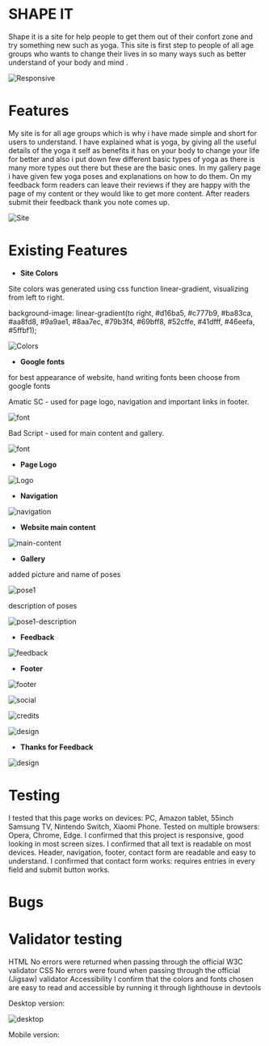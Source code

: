 # SHAPE IT

Shape it  is a site for help people to get them out of their confort zone and try something new such as yoga. This site is first step to people of all age groups who wants to change their lives in so many ways such as better understand of your body and mind .

![Responsive](assets/readme/responsive-site.png)

# Features

My site is for all age groups which is why i have made simple and short for users to understand. I have explained what is yoga, by giving all the useful details of the yoga it self as benefits it has on your body to change your life for better and also i put down few different basic types of yoga as there is many more types out there but these are the basic ones. 
In my gallery page i have given few yoga poses and explanations on how to do them.
On my feedback form readers can leave their reviews if they are happy with the page of my content or they would like to get more content. After readers submit their feedback thank you note comes up.

![Site](assets/readme/site2.png)

# Existing Features

- __Site Colors__

Site colors was generated using css function linear-gradient, visualizing from left to right.

background-image: linear-gradient(to right, #d16ba5, #c777b9, #ba83ca, #aa8fd8, #9a9ae1, #8aa7ec, #79b3f4, #69bff8, #52cffe, #41dfff, #46eefa, #5ffbf1);

![Colors](assets/readme/site-colors.png)

- __Google fonts__

for best appearance of website, hand writing fonts been choose from google fonts

Amatic SC - used for page logo, navigation and important links in footer.

![font](assets/readme/amatic-sc.png)

Bad Script - used for main content and gallery.

![font](assets/readme/bad-script.png)

- __Page Logo__

![Logo](assets/readme/site-logo.png)

- __Navigation__

![navigation](assets/readme/site-nav.png)

- __Website main content__

![main-content](assets/readme/site-main-content.png)

- __Gallery__

added picture and name of poses

![pose1](assets/readme/dog.png)

description of poses

![pose1-description](assets/readme/dog-desc.png)

- __Feedback__

![feedback](assets/readme/feedback.png)

- __Footer__

![footer](assets/readme/footer.png)

![social](assets/readme/social.png)

![credits](assets/readme/credits.png)

![design](assets/readme/design.png)

- __Thanks for Feedback__

![design](assets/readme/design.png)

# Testing

I tested that this page works on devices: PC, Amazon tablet, 55inch Samsung TV, Nintendo Switch, Xiaomi Phone.
Tested on multiple browsers: Opera, Chrome, Edge.
I confirmed that this project is responsive, good looking in most screen sizes.
I confirmed that all text is readable on most devices.
Header, navigation, footer, contact form are readable and easy to understand.
I confirmed that contact form works: requires entries in every field and submit button works.

# Bugs

# Validator testing

HTML
No errors were returned when passing through the official W3C validator
CSS
No errors were found when passing through the official (Jigsaw) validator
Accessibility
I confirm that the colors and fonts chosen are easy to read and accessible by running it through lighthouse in devtools

Desktop version:

![desktop](assets/readme/lighthouse.png)

Mobile version:

